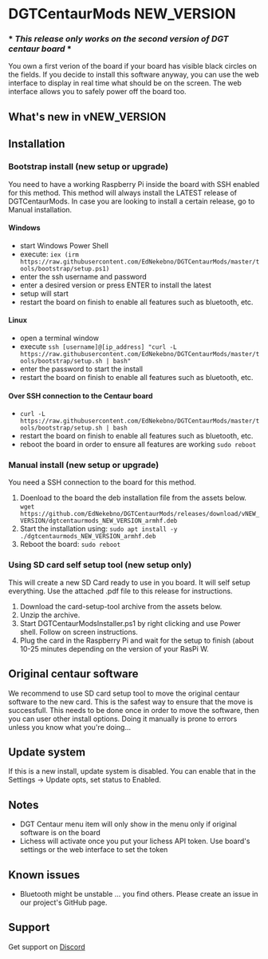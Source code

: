 # DGTCentaurMods NEW_VERSION
### * ***This release only works on the second version of DGT centaur board*** *
You own a first verion of the board if your board has visible black circles on the fields. If you decide to install this software anyway, you can use the web interface to display in real time what should be on the screen. The web interface allows you to safely power off the board too.

## What's new in vNEW_VERSION

## Installation
### Bootstrap install (new setup or upgrade)
You need to have a working Raspberry Pi inside the board with SSH enabled for this method.
This method will always install the LATEST release of DGTCentaurMods. In case you are looking to install a certain release, go to Manual installation.
#### Windows
- start Windows Power Shell
- execute: `iex (irm https://raw.githubusercontent.com/EdNekebno/DGTCentaurMods/master/tools/bootstrap/setup.ps1)`
- enter the ssh username and password
- enter a desired version or press ENTER to install the latest
- setup will start
- restart the board on finish to enable all features such as bluetooth, etc.

#### Linux
- open a terminal window
- execute `ssh [username]@[ip_address] "curl -L https://raw.githubusercontent.com/EdNekebno/DGTCentaurMods/master/tools/bootstrap/setup.sh | bash"`
- enter the password to start the install
- restart the board on finish to enable all features such as bluetooth, etc.

#### Over SSH connection to the Centaur board
- `curl -L https://raw.githubusercontent.com/EdNekebno/DGTCentaurMods/master/tools/bootstrap/setup.sh | bash`
- restart the board on finish to enable all features such as bluetooth, etc.
- reboot the board in order to ensure all features are working
`sudo reboot`

### Manual install (new setup or upgrade)
You need a SSH connection to the board for this method.
1. Doenload to the board the deb installation file from the assets below. 
`wget
https://github.com/EdNekebno/DGTCentaurMods/releases/download/vNEW_VERSION/dgtcentaurmods_NEW_VERSION_armhf.deb`
2. Start the installation using:
`sudo apt install -y ./dgtcentaurmods_NEW_VERSION_armhf.deb`
4. Reboot the board: `sudo reboot`

### Using SD card self setup tool (new setup only)
This will create a new SD Card ready to use in you board. It will self setup everything. Use the attached .pdf file to this release for instructions.
1. Download the card-setup-tool archive from the assets below.
2. Unzip the archive.
6. Start DGTCentaurModsInstaller.ps1 by right clicking and use Power shell. Follow on screen instructions.
7. Plug the card in the Raspberry Pi and wait for the setup to finish (about 10-25 minutes depending on the version of your RasPi W.

## Original centaur software
We recommend to use SD card setup tool to move the original centaur software to the new card. This is the safest way to ensure that the move is successfull. This needs to be done once in order to move the software, then you can user other install options.
Doing it manually is prone to errors unless you know what you're doing...

## Update system
If this is a new install, update system is disabled. You can enable that in the Settings -> Update opts, set status to Enabled.

## Notes
- DGT Centaur menu item will only show in the menu only if original software is on the board
- Lichess will activate once you put your lichess API token. Use board's settings or the web interface to set the token

## Known issues
- Bluetooth might be unstable
... you find others. Please create an issue in our project's GitHub page.

## Support
Get support on [Discord](https://discord.gg/zqgUGK2x49)

